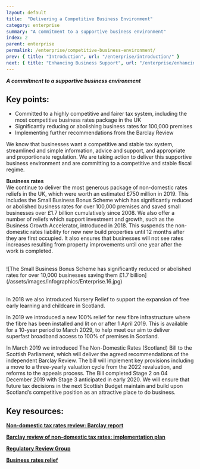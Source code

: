 ```yaml
---
layout: default
title:  "Delivering a Competitive Business Environment"
category: enterprise
summary: "A commitment to a supportive business environment"
index: 2
parent: enterprise
permalink: /enterprise/competitive-business-environment/
prev: { title: "Introduction", url: "/enterprise/introduction/" }
next: { title: "Enhancing Business Support", url: "/enterprise/enhancing-business-support/" }
---
```

***A commitment to a supportive business environment***

## Key points:

- Committed to a highly competitive and fairer tax system, including the most competitive business rates package in the UK
- Significantly reducing or abolishing business rates for 100,000 premises
- Implementing further recommendations from the Barclay Review

We know that businesses want a competitive and stable tax system, streamlined and simple information, advice and support, and appropriate and proportionate regulation.  We are taking action to deliver this supportive business environment and are committing to a competitive and stable fiscal regime.  

**Business rates**  
We continue to deliver the most generous package of non-domestic rates reliefs in the UK, which were worth an estimated £750 million in 2019. This includes the Small Business Bonus Scheme which has significantly reduced or abolished business rates for over 100,000 premises and saved small businesses over £1.7 billion cumulatively since 2008. We also offer a number of reliefs which support investment and growth, such as the Business Growth Accelerator, introduced in 2018. This suspends the non-domestic rates liability for new new build properties until 12 months after they are first occupied. It also ensures that businesses will not see rates increases resulting from property improvements until one year after the work is completed. 

<br>
![The Small Business Bonus Scheme has significantly reduced or abolished rates for over 10,000 businesses saving them £1.7 billion](/assets/images/infographics/Enterprise.16.jpg)
<br><br>

In 2018 we also introduced Nursery Relief to support the expansion of free early learning and childcare in Scotland.  

In 2019 we introduced a new 100% relief for new fibre infrastructure where the fibre has been installed and lit on or after 1 April 2019. This is available for a 10-year period to March 2029, to help meet our aim to deliver superfast broadband access to 100% of premises in Scotland.  

In March 2019 we introduced The Non-Domestic Rates (Scotland) Bill to the Scottish Parliament, which will deliver the agreed recommendations of the independent Barclay Review. The bill will implement key provisions including a move to a three-yearly valuation cycle from the 2022 revaluation, and reforms to the appeals process.  The Bill completed Stage 2 on 04 December 2019 with Stage 3 anticipated in early 2020.  We will ensure that future tax decisions in the next Scottish Budget maintain and build upon Scotland’s competitive position as an attractive place to do business.  

## Key resources:

**[Non-domestic tax rates review: Barclay report](https://www.gov.scot/publications/report-barclay-review-non-domestic-rates/)**

**[Barclay review of non-domestic tax rates: implementation plan](http://www.gov.scot/Topics/Government/local-government/17999/11199/BarclayImplementationPlan)**

**[Regulatory Review Group](https://www.gov.scot/groups/regulatory-review-group/)**

**[Business rates relief](https://www.mygov.scot/business-rates-relief/overview/)**  
